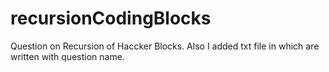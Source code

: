 # recursionCodingBlocks
Question on Recursion of Haccker Blocks.
Also I added txt file in which are written with question name.
